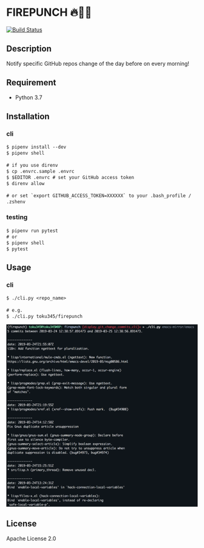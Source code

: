 # FIREPUNCH 🔥👊🏻

[![Build Status](https://travis-ci.com/toku345/firepunch.svg?branch=master)](https://travis-ci.com/toku345/firepunch)

## Description

Notify specific GitHub repos change of the day before on every morning!

## Requirement

- Python 3.7


## Installation

### cli

``` console
$ pipenv install --dev
$ pipenv shell

# if you use direnv
$ cp .envrc.sample .envrc
$ $EDITOR .envrc # set your GitHub access token
$ direnv allow

# or set `export GITHUB_ACCESS_TOKEN=XXXXXX` to your .bash_profile / .zshenv
```

### testing

``` console
$ pipenv run pytest
# or
$ pipenv shell
$ pytest
```

## Usage

### cli

``` console
$ ./cli.py <repo_name>

# e.g.
$ ./cli.py toku345/firepunch
```

![cli_image](images/cli_image.png)

## License

Apache License 2.0
